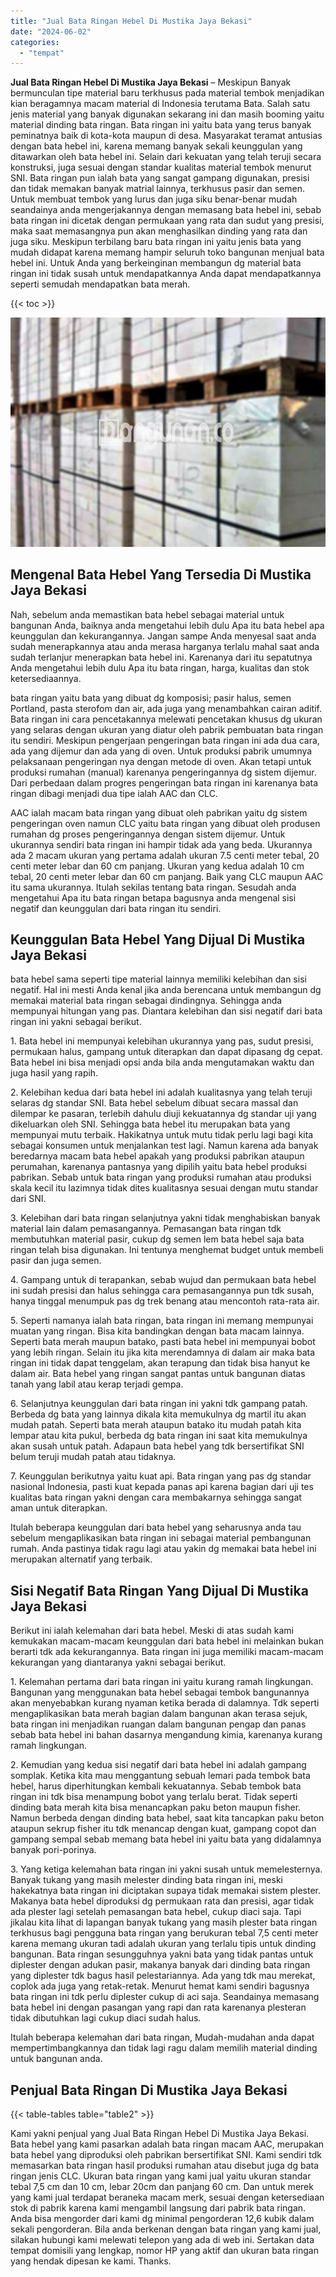 ```yaml
---
title: "Jual Bata Ringan Hebel Di Mustika Jaya Bekasi"
date: "2024-06-02"
categories: 
  - "tempat"
---
```


**Jual Bata Ringan Hebel Di Mustika Jaya Bekasi** – Meskipun Banyak bermunculan tipe material baru terkhusus pada material tembok menjadikan kian beragamnya macam material di Indonesia terutama Bata. Salah satu jenis material yang banyak digunakan sekarang ini dan masih booming yaitu material dinding bata ringan. Bata ringan ini yaitu bata yang terus banyak peminatnya baik di kota-kota maupun di desa. Masyarakat teramat antusias dengan bata hebel ini, karena memang banyak sekali keunggulan yang ditawarkan oleh bata hebel ini. Selain dari kekuatan yang telah teruji secara konstruksi, juga sesuai dengan standar kualitas material tembok menurut SNI. Bata ringan pun ialah bata yang sangat gampang digunakan, presisi dan tidak memakan banyak matrial lainnya, terkhusus pasir dan semen. Untuk membuat tembok yang lurus dan juga siku benar-benar mudah seandainya anda mengerjakannya dengan memasang bata hebel ini, sebab bata ringan ini dicetak dengan permukaan yang rata dan sudut yang presisi, maka saat memasangnya pun akan menghasilkan dinding yang rata dan juga siku. Meskipun terbilang baru bata ringan ini yaitu jenis bata yang mudah didapat karena memang hampir seluruh toko bangunan menjual bata hebel ini. Untuk Anda yang berkeinginan membangun dg material bata ringan ini tidak susah untuk mendapatkannya Anda dapat mendapatkannya seperti semudah mendapatkan bata merah.

{{< toc >}}

![Jual Bata Ringan Hebel Di Mustika Jaya Bekasi](/images/jual-hebel-murah-20.png)

## Mengenal Bata Hebel Yang Tersedia Di Mustika Jaya Bekasi

Nah, sebelum anda memastikan bata hebel sebagai material untuk bangunan Anda, baiknya anda mengetahui lebih dulu Apa itu bata hebel apa keunggulan dan kekurangannya. Jangan sampe Anda menyesal saat anda sudah menerapkannya atau anda merasa harganya terlalu mahal saat anda sudah terlanjur menerapkan bata hebel ini. Karenanya dari itu sepatutnya Anda mengetahui lebih dulu Apa itu bata ringan, harga, kualitas dan stok ketersediaannya.

bata ringan yaitu bata yang dibuat dg komposisi; pasir halus, semen Portland, pasta sterofom dan air, ada juga yang menambahkan cairan aditif. Bata ringan ini cara pencetakannya melewati pencetakan khusus dg ukuran yang selaras dengan ukuran yang diatur oleh pabrik pembuatan bata ringan itu sendiri. Meskipun pengerjaan pengeringan bata ringan ini ada dua cara, ada yang dijemur dan ada yang di oven. Untuk produksi pabrik umumnya pelaksanaan pengeringan nya dengan metode di oven. Akan tetapi untuk produksi rumahan (manual) karenanya pengeringannya dg sistem dijemur. Dari perbedaan dalam progres pengeringan bata ringan ini karenanya bata ringan dibagi menjadi dua tipe ialah AAC dan CLC.

AAC ialah macam bata ringan yang dibuat oleh pabrikan yaitu dg sistem pengeringan oven namun CLC yaitu bata ringan yang dibuat oleh produsen rumahan dg proses pengeringannya dengan sistem dijemur. Untuk ukurannya sendiri bata ringan ini hampir tidak ada yang beda. Ukurannya ada 2 macam ukuran yang pertama adalah ukuran 7.5 centi meter tebal, 20 centi meter lebar dan 60 cm panjang. Ukuran yang kedua adalah 10 cm tebal, 20 centi meter lebar dan 60 cm panjang. Baik yang CLC maupun AAC itu sama ukurannya. Itulah sekilas tentang bata ringan. Sesudah anda mengetahui Apa itu bata ringan betapa bagusnya anda mengenal sisi negatif dan keunggulan dari bata ringan itu sendiri.

## Keunggulan Bata Hebel Yang Dijual Di Mustika Jaya Bekasi

bata hebel sama seperti tipe material lainnya memiliki kelebihan dan sisi negatif. Hal ini mesti Anda kenal jika anda berencana untuk membangun dg memakai material bata ringan sebagai dindingnya. Sehingga anda mempunyai hitungan yang pas. Diantara kelebihan dan sisi negatif dari bata ringan ini yakni sebagai berikut.

1\. Bata hebel ini mempunyai kelebihan ukurannya yang pas, sudut presisi, permukaan halus, gampang untuk diterapkan dan dapat dipasang dg cepat. Bata hebel ini bisa menjadi opsi anda bila anda mengutamakan waktu dan juga hasil yang rapih.

2\. Kelebihan kedua dari bata hebel ini adalah kualitasnya yang telah teruji selaras dg standar SNI. Bata hebel sebelum dibuat secara massal dan dilempar ke pasaran, terlebih dahulu diuji kekuatannya dg standar uji yang dikeluarkan oleh SNI. Sehingga bata hebel itu merupakan bata yang mempunyai mutu terbaik. Hakikatnya untuk mutu tidak perlu lagi bagi kita sebagai konsumen untuk menjalankan test lagi. Namun karena ada banyak beredarnya macam bata hebel apakah yang produksi pabrikan ataupun perumahan, karenanya pantasnya yang dipilih yaitu bata hebel produksi pabrikan. Sebab untuk bata ringan yang produksi rumahan atau produksi skala kecil itu lazimnya tidak dites kualitasnya sesuai dengan mutu standar dari SNI.

3\. Kelebihan dari bata ringan selanjutnya yakni tidak menghabiskan banyak material lain dalam pemasangannya. Pemasangan bata ringan tdk membutuhkan material pasir, cukup dg semen lem bata hebel saja bata ringan telah bisa digunakan. Ini tentunya menghemat budget untuk membeli pasir dan juga semen.

4\. Gampang untuk di terapankan, sebab wujud dan permukaan bata hebel ini sudah presisi dan halus sehingga cara pemasangannya pun tdk susah, hanya tinggal menumpuk pas dg trek benang atau mencontoh rata-rata air.

5\. Seperti namanya ialah bata ringan, bata ringan ini memang mempunyai muatan yang ringan. Bisa kita bandingkan dengan bata macam lainnya. Seperti bata merah maupun batako, pasti bata hebel ini mempunyai bobot yang lebih ringan. Selain itu jika kita merendamnya di dalam air maka bata ringan ini tidak dapat tenggelam, akan terapung dan tidak bisa hanyut ke dalam air. Bata hebel yang ringan sangat pantas untuk bangunan diatas tanah yang labil atau kerap terjadi gempa.

6\. Selanjutnya keunggulan dari bata ringan ini yakni tdk gampang patah. Berbeda dg bata yang lainnya dikala kita memukulnya dg martil itu akan mudah patah. Seperti bata merah ataupun batako itu mudah patah kita lempar atau kita pukul, berbeda dg bata ringan ini saat kita memukulnya akan susah untuk patah. Adapaun bata hebel yang tdk bersertifikat SNI belum teruji mudah patah atau tidaknya.

7\. Keunggulan berikutnya yaitu kuat api. Bata ringan yang pas dg standar nasional Indonesia, pasti kuat kepada panas api karena bagian dari uji tes kualitas bata ringan yakni dengan cara membakarnya sehingga sangat aman untuk diterapkan.

Itulah beberapa keunggulan dari bata hebel yang seharusnya anda tau sebelum mengaplikasikan bata ringan ini sebagai material pembangunan rumah. Anda pastinya tidak ragu lagi atau yakin dg memakai bata hebel ini merupakan alternatif yang terbaik.

## Sisi Negatif Bata Ringan Yang Dijual Di Mustika Jaya Bekasi

Berikut ini ialah kelemahan dari bata hebel. Meski di atas sudah kami kemukakan macam-macam keunggulan dari bata hebel ini melainkan bukan berarti tdk ada kekurangannya. Bata ringan ini juga memiliki macam-macam kekurangan yang diantaranya yakni sebagai berikut.

1\. Kelemahan pertama dari bata ringan ini yaitu kurang ramah lingkungan. Bangunan yang menggunakan bata hebel sebagai tembok bangunannya akan menyebabkan kurang nyaman ketika berada di dalamnya. Tdk seperti mengaplikasikan bata merah bagian dalam bangunan akan terasa sejuk, bata ringan ini menjadikan ruangan dalam bangunan pengap dan panas sebab bata hebel ini bahan dasarnya mengandung kimia, karenanya kurang ramah lingkungan.

2\. Kemudian yang kedua sisi negatif dari bata hebel ini adalah gampang somplak. Ketika kita mau menggantung sebuah lemari pada tembok bata hebel, harus diperhitungkan kembali kekuatannya. Sebab tembok bata ringan ini tdk bisa menampung bobot yang terlalu berat. Tidak seperti dinding bata merah kita bisa menancapkan paku beton maupun fisher. Namun berbeda dengan dinding bata hebel, saat kita tancapkan paku beton ataupun sekrup fisher itu tdk menancap dengan kuat, gampang copot dan gampang sempal sebab memang bata hebel ini yaitu bata yang didalamnya banyak pori-porinya.

3\. Yang ketiga kelemahan bata ringan ini yakni susah untuk memelesternya. Banyak tukang yang masih melester dinding bata ringan ini, meski hakekatnya bata ringan ini diciptakan supaya tidak memakai sistem plester. Makanya bata hebel diproduksi dg permukaan rata dan presisi, agar tidak ada plester lagi setelah pemasangan bata hebel, cukup diaci saja. Tapi jikalau kita lihat di lapangan banyak tukang yang masih plester bata ringan terkhusus bagi pengguna bata ringan yang berukuran tebal 7,5 centi meter karena memang ukuran tadi adalah ukuran yang terlalu tipis untuk dinding bangunan. Bata ringan sesungguhnya yakni bata yang tidak pantas untuk diplester dengan adukan pasir, makanya banyak dari dinding bata ringan yang diplester tdk bagus hasil pelestariannya. Ada yang tdk mau merekat, coplok ada juga yang retak-retak. Menurut hemat kami sendiri bagusnya bata ringan ini tdk perlu diplester cukup di aci saja. Seandainya memasang bata hebel ini dengan pasangan yang rapi dan rata karenanya plesteran tidak dibutuhkan lagi cukup diaci sudah halus.

Itulah beberapa kelemahan dari bata ringan, Mudah-mudahan anda dapat mempertimbangkannya dan tidak lagi ragu dalam memilih material dinding untuk bangunan anda.

## Penjual Bata Ringan Di Mustika Jaya Bekasi

{{< table-tables table="table2" >}}

Kami yakni penjual yang Jual Bata Ringan Hebel Di Mustika Jaya Bekasi. Bata hebel yang kami pasarkan adalah bata ringan macam AAC, merupakan bata hebel yang diproduksi oleh pabrikan bersertifikat SNI. Kami sendiri tdk memasarkan bata ringan hasil produksi rumahan atau disebut juga dg bata ringan jenis CLC. Ukuran bata ringan yang kami jual yaitu ukuran standar tebal 7,5 cm dan 10 cm, lebar 20cm dan panjang 60 cm. Dan untuk merek yang kami jual terdapat beraneka macam merk, sesuai dengan ketersediaan stok di pabrik karena kami mengambil langsung dari pabrik bata ringan. Anda bisa mengorder dari kami dg minimal pengorderan 12,6 kubik dalam sekali pengorderan. Bila anda berkenan dengan bata ringan yang kami jual, silakan hubungi kami melewati telepon yang ada di web ini. Sertakan data tempat domisili yang lengkap, nomor HP yang aktif dan ukuran bata ringan yang hendak dipesan ke kami. Thanks.
